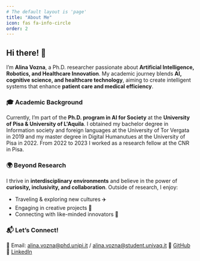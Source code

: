 ```yaml
---
# The default layout is 'page'
title: "About Me"
icon: fas fa-info-circle
order: 2
---
```


## Hi there! 👋

I’m **Alina Vozna**, a Ph.D. researcher passionate about **Artificial Intelligence, Robotics, and Healthcare Innovation**. My academic journey blends **AI, cognitive science, and healthcare technology**, aiming to create intelligent systems that enhance **patient care and medical efficiency**.

### **🎓 Academic Background**
Currently, I’m part of the **Ph.D. program in AI for Society** at the **University of Pisa & University of L'Aquila**.
I obtained my bachelor degree in Information society and foreign languages at the University of Tor Vergata in 2019 and my master degree in Digital Humanutues at the University of Pisa in 2022. From 2022 to 2023 I worked as a research fellow at the CNR in Pisa.


### **🌍 Beyond Research**
I thrive in **interdisciplinary environments** and believe in the power of **curiosity, inclusivity, and collaboration**. Outside of research, I enjoy:
- Traveling & exploring new cultures ✈️
- Engaging in creative projects 🎨
- Connecting with like-minded innovators 🤝

### **📬 Let’s Connect!**
📧 Email: alina.vozna@phd.unipi.it / alina.vozna@student.univaq.it
🔗 [GitHub](https://github.com/Lillana270196)   
🔗 [LinkedIn]([https://www.linkedin.com/in/yourprofile](https://www.linkedin.com/in/alina-vozna-41a12220a/))
